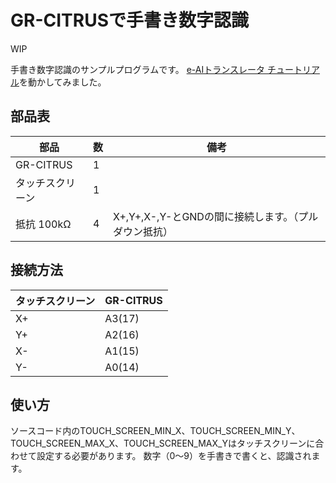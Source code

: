 # GR-CITRUSで手書き数字認識

WIP

手書き数字認識のサンプルプログラムです。
[e-AIトランスレータ チュートリアル](http://gadget.renesas.com/ja/product/e-ai/mnist_tutorial.html)を動かしてみました。

## 部品表
|部品|数|備考|
|---|--|--|
|GR-CITRUS|1| |
|タッチスクリーン|1| |
|抵抗 100kΩ|4|X+,Y+,X-,Y-とGNDの間に接続します。（プルダウン抵抗）|

## 接続方法
|タッチスクリーン|GR-CITRUS|
|-----------|---------|
|X+ | A3(17) |
|Y+ | A2(16) |
|X- | A1(15) |
|Y- | A0(14) |

## 使い方
ソースコード内のTOUCH_SCREEN_MIN_X、TOUCH_SCREEN_MIN_Y、TOUCH_SCREEN_MAX_X、TOUCH_SCREEN_MAX_Yはタッチスクリーンに合わせて設定する必要があります。
数字（0〜9）を手書きで書くと、認識されます。
